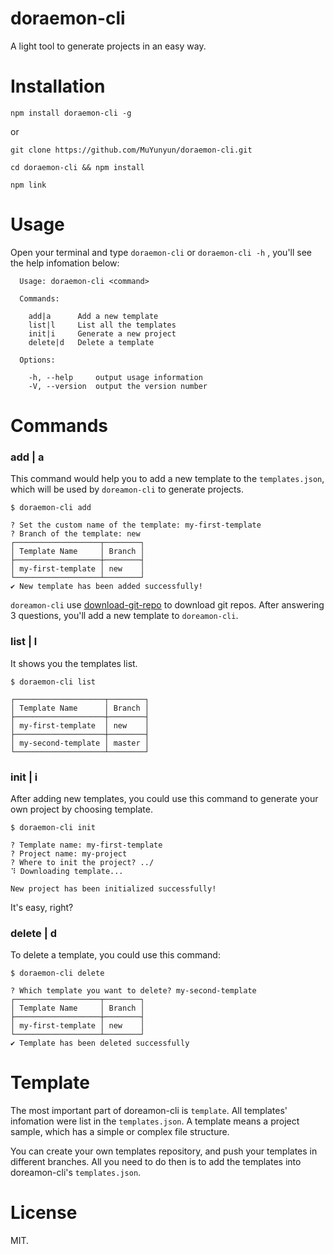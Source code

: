 # doraemon-cli
A light tool to generate projects in an easy way.

# Installation
```
npm install doraemon-cli -g
```
or
```
git clone https://github.com/MuYunyun/doraemon-cli.git

cd doraemon-cli && npm install

npm link
```

# Usage
Open your terminal and type `doraemon-cli` or `doraemon-cli -h` , you'll see the help infomation below:
```
  Usage: doraemon-cli <command>

  Commands:

    add|a      Add a new template
    list|l     List all the templates
    init|i     Generate a new project
    delete|d   Delete a template

  Options:

    -h, --help     output usage information
    -V, --version  output the version number
```

# Commands
### add | a
This command would help you to add a new template to the `templates.json`, which will be used by `doreamon-cli` to generate projects.
```
$ doraemon-cli add

? Set the custom name of the template: my-first-template
? Branch of the template: new
┌───────────────────┬────────┐
│ Template Name     │ Branch │
├───────────────────┼────────┤
│ my-first-template │ new    │
└───────────────────┴────────┘
✔ New template has been added successfully!
```
`doreamon-cli` use [download-git-repo](https://github.com/flipxfx/download-git-repo) to download git repos. After answering 3 questions, you'll add a new template to `doreamon-cli`.

### list | l
It shows you the templates list.
```
$ doraemon-cli list

┌────────────────────┬────────┐
│ Template Name      │ Branch │
├────────────────────┼────────┤
│ my-first-template  │ new    │
├────────────────────┼────────┤
│ my-second-template │ master │
└────────────────────┴────────┘
```

### init | i
After adding new templates, you could use this command to generate your own project by choosing template.
```
$ doraemon-cli init

? Template name: my-first-template
? Project name: my-project
? Where to init the project? ../
⠹ Downloading template...

New project has been initialized successfully!
```

It's easy, right?

### delete | d
To delete a template, you could use this command:
```
$ doraemon-cli delete

? Which template you want to delete? my-second-template
┌───────────────────┬────────┐
│ Template Name     │ Branch │
├───────────────────┼────────┤
│ my-first-template │ new    │
└───────────────────┴────────┘
✔ Template has been deleted successfully
```

# Template
The most important part of doreamon-cli is `template`. All templates' infomation were list in the `templates.json`.
A template means a project sample, which has a simple or complex file structure.

You can create your own templates repository, and push your templates in different branches. All you need to do then is to add the templates into doreamon-cli's `templates.json`.

# License
MIT.








